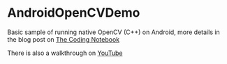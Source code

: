 # AndroidOpenCVDemo

Basic sample of running native OpenCV (C++) on Android, more details in the blog post on [The Coding Notebook](https://www.thecodingnotebook.com/2020/04/image-processing-with-opencv-in-android.html)

There is also a walkthrough on [YouTube](https://www.youtube.com/watch?v=Sn3YhfY5jqg)

